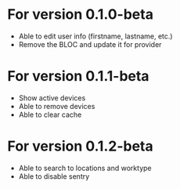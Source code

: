 # For version 0.1.0-beta

 - Able to edit user info (firstname, lastname, etc.)
 - Remove the BLOC and update it for provider

# For version 0.1.1-beta

 - Show active devices
 - Able to remove devices
 - Able to clear cache

# For version 0.1.2-beta

 - Able to search to locations and worktype
 - Able to disable sentry